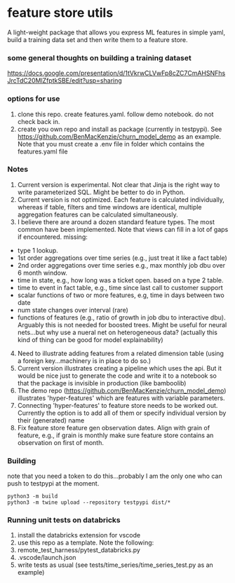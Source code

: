 # feature store utils

A light-weight package that allows you express ML features in simple yaml, build a training data set and then write them to a feature store. 


### some general thoughts on building a training dataset
https://docs.google.com/presentation/d/1tVkrwCLVwFp8cZC7CmAHSNFhsJrcTdC20MlZfptkSBE/edit?usp=sharing


### options for use

1. clone this repo.  create features.yaml.  follow demo notebook. do not check back in.
2. create you own repo and install as package (currently in testpypi).  See https://github.com/BenMacKenzie/churn_model_demo as an example.  Note that you must create a .env file in folder which contains the features.yaml file 



### Notes

1. Current version is experimental.  Not clear that Jinja is the right way to write parameterized SQL. Might be better to do in Python.
2. Current version is not optimized. Each feature is calculated individually, whereas if table, filters and time windows are identical, multiple aggregation features can be calculated simultaneously. 
3. I believe there are around a dozen standard feature types.  The most common have been implemented.  Note that views can fill in a lot of gaps if encountered.  missing:
  - type 1 lookup.
  - 1st order aggregations over time series (e.g., just treat it like a fact table)
  - 2nd order aggregations over time series e.g., max monthly job dbu over 6 month window.
  - time in state,  e.g., how long was a ticket open.  based on a type 2 table.
  - time to event in fact table, e.g., time since last call to customer support
  - scalar functions of two or more features, e.g, time in days between two date
  - num state changes over interval (rare)
  - functions of features (e.g., ratio of growth in job dbu to interactive dbu).  Arguably this is not needed for boosted trees. Might be useful for neural nets...but why use a nueral net on heterogeneous data? (actually this kind of thing can be good for model explainability)
4. Need to illustrate adding features from a related dimension table (using a foreign key...machinery is in place to do so.)
5. Current version illustrates creating a pipeline which uses the api.  But it would be nice just to generate the code and write it to a notebook so that the package is invisible in production (like bamboolib) 
9. The demo repo (https://github.com/BenMacKenzie/churn_model_demo) illustrates 'hyper-features' which are features with variable parameters. 
10. Connecting 'hyper-features' to feature store needs to be worked out.  Currently the option is to add all of them or specify individual version by their (generated) name
11. Fix feature store feature gen observation dates.  Align with grain of feature, e.g., if grain is monthly make sure feature store contains an observation on first of month.


### Building

note that you need a token to do this...probably I am the only one who can push to testpypi at the moment.

```
python3 -m build  
python3 -m twine upload --repository testpypi dist/*

```


### Running unit tests on databricks

1. install the databricks extension for vscode
2. use this repo as a template.  Note the following:
3. remote_test_harness/pytest_databricks.py
4. .vscode/launch.json 
5. write tests as usual (see tests/time_series/time_series_test.py as an example)


 
